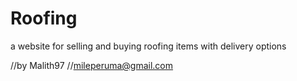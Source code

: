 # Roofing
a website for selling and buying roofing items with delivery options

//by Malith97
//mileperuma@gmail.com

